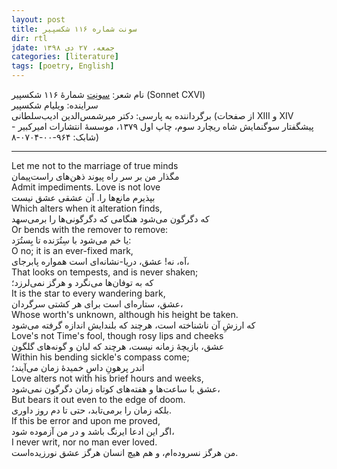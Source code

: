 ```yaml
---
layout: post
title: سونت شماره ۱۱۶ شکسپیر
dir: rtl
jdate: جمعه، ۲۷ دی ۱۳۹۸
categories: [literature]
tags: [poetry, English]
---
```


نام شعر: [سونِت](https://fa.wikipedia.org/wiki/%D8%B3%D9%88%D9%86%D8%AA) شمارهٔ ۱۱۶ شکسپیر (Sonnet CXVI)<br>
سراینده: ویلیام شکسپیر<br>
برگرداننده به پارسی: دکتر میرشمس‌الدین ادیب‌سلطانی (از صفحات XIII و XIV پیشگفتار سوگنمایش شاه ریچارد سوم، چاپ اول ۱۳۷۹، موسسهٔ انتشارات امیرکبیر - شابک: ۹۶۴-۰۰-۰۷۰۴-۸)

---

<div class="english-text">
Let me not to the marriage of true minds
</div>
مگذار من بر سر راه پیوند ذهن‌های راست‌پیمان<br>
<div class="english-text">
Admit impediments. Love is not love
</div>
بپذیرم مانع‌ها را. آن عشقی عشق نیست<br>
<div class="english-text">
Which alters when it alteration finds,
</div>
که دگرگون می‌شود هنگامی که دگرگونی‌ها را برمی‌سهد<br>
<div class="english-text">
Or bends with the remover to remove:
</div>
یا خم می‌شود با سِتُرَنده تا بِستُرَد:<br>
<div class="english-text">
O no; it is an ever-fixed mark,<br>
</div>
 آه، نه! عشق، دریا-نشانه‌ای است همواره پابرجای،<br>
<div class="english-text">
That looks on tempests, and is never shaken;<br>
</div>
که به توفان‌ها می‌نگرد و هرگز نمی‌لرزد؛<br>
<div class="english-text">
It is the star to every wandering bark,<br>
</div>
عشق، ستاره‌ای است برای هر کشتی سرگردان،<br>
<div class="english-text">
Whose worth's unknown, although his height be taken.<br>
</div>
که ارزشِ آن ناشناخته است، هرچند که بلندایش اندازه گرفته می‌شود<br>
<div class="english-text">
Love's not Time's fool, though rosy lips and cheeks<br>
</div>
عشق، بازیچهٔ زمانه نیست، هرچند که لبان و گونه‌های گلگون<br>
<div class="english-text">
Within his bending sickle's compass come; <br>
</div>
اندر پرهونِ داسِ خمیدهٔ زمان می‌آیند؛<br>
<div class="english-text">
Love alters not with his brief hours and weeks,<br>
</div> 
عشق با ساعت‌ها و هفته‌های کوتاه زمان دگرگون نمی‌شود،<br>
<div class="english-text">
But bears it out even to the edge of doom.<br>
</div>
بلکه زمان را برمی‌تابد، حتی تا دم روز داوری.<br>
<div class="english-text">
If this be error and upon me proved,<br>
</div>
اگر این ادعا ایرنگ باشد و در من آزموده شود،<br>
<div class="english-text">
I never writ, nor no man ever loved.<br>
</div>
من هرگز نسروده‌ام، و هم هیچ انسان هرگز عشق نورزیده‌است.<br>